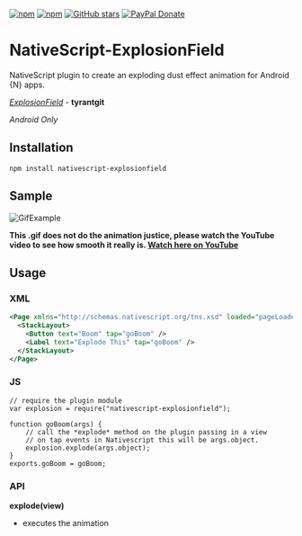 [![npm](https://img.shields.io/npm/v/nativescript-explosionfield.svg)](https://www.npmjs.com/package/nativescript-explosionfield)
[![npm](https://img.shields.io/npm/dt/nativescript-explosionfield.svg?label=npm%20downloads)](https://www.npmjs.com/package/nativescript-explosionfield)
[![GitHub stars](https://img.shields.io/github/stars/bradmartin/nativescript-explosionfield.svg)](https://github.com/bradmartin/nativescript-explosionfield/stargazers)
[![PayPal Donate](https://img.shields.io/badge/Donate-PayPal-ff4081.svg)](https://www.paypal.me/bradwayne88)


# NativeScript-ExplosionField
NativeScript plugin to create an exploding dust effect animation for Android {N} apps.

[*ExplosionField*](https://github.com/tyrantgit/ExplosionField) - **tyrantgit**

*Android Only*

## Installation 
`npm install nativescript-explosionfield`

## Sample

![GifExample](./screens/explode.gif)

**This .gif does not do the animation justice, please watch the YouTube video
to see how smooth it really is. [Watch here on YouTube](https://youtu.be/pjFZgDMvioY)**


## Usage

### XML
```XML
<Page xmlns="http://schemas.nativescript.org/tns.xsd" loaded="pageLoaded">
  <StackLayout>
    <Button text="Boom" tap="goBoom" />
    <Label text="Explode This" tap="goBoom" />
  </StackLayout> 
</Page>  
```

### JS
```JS
// require the plugin module
var explosion = require("nativescript-explosionfield");

function goBoom(args) {    
    // call the *explode* method on the plugin passing in a view
    // on tap events in Nativescript this will be args.object.
    explosion.explode(args.object);
}
exports.goBoom = goBoom;
```

### API

**explode(view)**
- executes the animation
